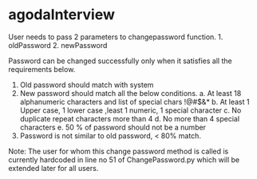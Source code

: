 # agodaInterview

User needs to pass 2 parameters to changepassword function.
    1. oldPassword
    2. newPassword
    
Password can be changed successfully only when it satisfies all the requirements below. 

  1. Old password should match with system
  2. New password should match all the below conditions. 
        a. At least 18 alphanumeric characters and list of special chars !@#$&*
        b. At least 1 Upper case, 1 lower case ,least 1 numeric, 1 special character
        c. No duplicate repeat characters more than 4
        d. No more than 4 special characters
        e. 50 % of password should not be a number
  3. Password is not similar to old password, < 80% match.

Note: The user for whom this change password method is called is currently hardcoded in line no 51 of ChangePassword.py which will be extended later for all users. 
